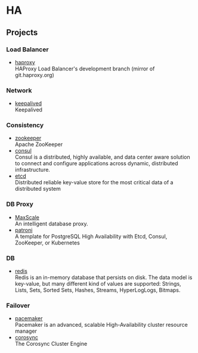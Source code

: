 # HA

## Projects

### Load Balancer

- [haproxy](https://github.com/haproxy/haproxy)
  <br/>HAProxy Load Balancer's development branch (mirror of git.haproxy.org)

### Network

- [keepalived](https://github.com/acassen/keepalived)
  <br/>Keepalived

### Consistency

- [zookeeper](https://github.com/apache/zookeeper)
  <br/>Apache ZooKeeper
- [consul](https://github.com/hashicorp/consul)
  <br/>Consul is a distributed, highly available, and data center aware solution to connect and configure applications
  across dynamic, distributed infrastructure.
- [etcd](https://github.com/etcd-io/etcd)
  <br/>Distributed reliable key-value store for the most critical data of a distributed system

### DB Proxy

- [MaxScale](https://github.com/mariadb-corporation/MaxScale)
  <br/>An intelligent database proxy.
- [patroni](https://github.com/patroni/patroni)
  <br/>A template for PostgreSQL High Availability with Etcd, Consul, ZooKeeper, or Kubernetes

### DB

- [redis](https://github.com/redis/redis)
  <br/>Redis is an in-memory database that persists on disk. The data model is key-value, but many different kind of
  values are supported: Strings, Lists, Sets, Sorted Sets, Hashes, Streams, HyperLogLogs, Bitmaps.

### Failover

- [pacemaker](https://github.com/ClusterLabs/pacemaker)
  <br/>Pacemaker is an advanced, scalable High-Availability cluster resource manager
- [corosync](https://github.com/corosync/corosync)
  <br/>The Corosync Cluster Engine